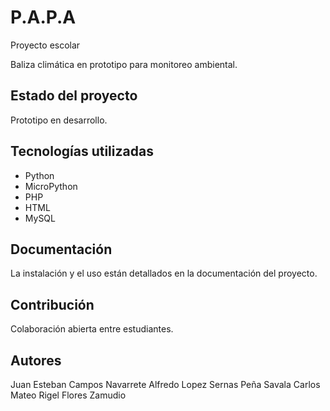 # P.A.P.A
Proyecto escolar

Baliza climática en prototipo para monitoreo ambiental.

## Estado del proyecto

Prototipo en desarrollo.

## Tecnologías utilizadas

- Python
- MicroPython
- PHP
- HTML
- MySQL

## Documentación

La instalación y el uso están detallados en la documentación del proyecto.

## Contribución

Colaboración abierta entre estudiantes.

## Autores

Juan Esteban Campos Navarrete
Alfredo Lopez Sernas
Peña Savala Carlos Mateo
Rigel Flores Zamudio
